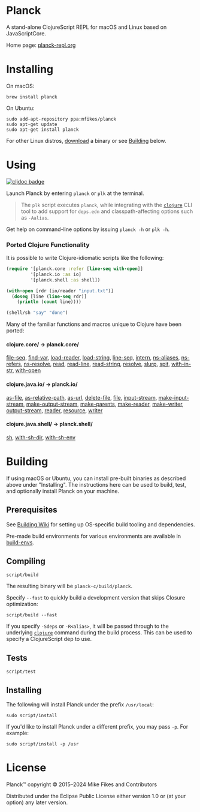 # Planck

A stand-alone ClojureScript REPL for macOS and Linux based on JavaScriptCore.

Home page: [planck-repl.org](https://planck-repl.org)

# Installing

On macOS:

```shell
brew install planck
```

On Ubuntu:

```shell
sudo add-apt-repository ppa:mfikes/planck
sudo apt-get update
sudo apt-get install planck
```

For other Linux distros, [download](https://planck-repl.org/binaries/) a binary or see [Building](https://github.com/planck-repl/planck#building) below.

# Using

[![cljdoc badge](https://cljdoc.org/badge/planck/planck)](https://cljdoc.org/d/planck/planck/CURRENT)

Launch Planck by entering `planck` or `plk` at the terminal. 

> The `plk` script executes `planck`, while integrating with the [`clojure`](https://clojure.org/guides/getting_started) CLI tool to add support for `deps.edn` and classpath-affecting options such as `-Aalias`.

Get help on command-line options by issuing `planck -h` or `plk -h`.

### Ported Clojure Functionality

It is possible to write Clojure-idiomatic scripts like the following:

```clojure
(require '[planck.core :refer [line-seq with-open]]
         '[planck.io :as io]
         '[planck.shell :as shell])

(with-open [rdr (io/reader "input.txt")]
  (doseq [line (line-seq rdr)]
    (println (count line))))

(shell/sh "say" "done")
```    

Many of the familiar functions and macros unique to Clojure have been ported:

#### clojure.core/ -> planck.core/ 

[file-seq](https://cljdoc.org/d/planck/planck/CURRENT/api/planck.core#file-seq),
[find-var](https://cljdoc.org/d/planck/planck/CURRENT/api/planck.core#find-var),
[load-reader](https://cljdoc.org/d/planck/planck/CURRENT/api/planck.core#load-reader),
[load-string](https://cljdoc.org/d/planck/planck/CURRENT/api/planck.core#load-string),
[line-seq](https://cljdoc.org/d/planck/planck/CURRENT/api/planck.core#line-seq),
[intern](https://cljdoc.org/d/planck/planck/CURRENT/api/planck.core#intern),
[ns-aliases](https://cljdoc.org/d/planck/planck/CURRENT/api/planck.core#ns-aliases),
[ns-refers](https://cljdoc.org/d/planck/planck/CURRENT/api/planck.core#ns-refers),
[ns-resolve](https://cljdoc.org/d/planck/planck/CURRENT/api/planck.core#ns-resolve),
[read](https://cljdoc.org/d/planck/planck/CURRENT/api/planck.core#read),
[read-line](https://cljdoc.org/d/planck/planck/CURRENT/api/planck.core#read-line),
[read-string](https://cljdoc.org/d/planck/planck/CURRENT/api/planck.core#read-string),
[resolve](https://cljdoc.org/d/planck/planck/CURRENT/api/planck.core#resolve),
[slurp](https://cljdoc.org/d/planck/planck/CURRENT/api/planck.core#slurp),
[spit](https://cljdoc.org/d/planck/planck/CURRENT/api/planck.core#spit),
[with-in-str](https://cljdoc.org/d/planck/planck/CURRENT/api/planck.core#with-in-str),
[with-open](https://cljdoc.org/d/planck/planck/CURRENT/api/planck.core#with-open)

#### clojure.java.io/ -> planck.io/

[as-file](https://cljdoc.org/d/planck/planck/CURRENT/api/planck.io#as-file),
[as-relative-path](https://cljdoc.org/d/planck/planck/CURRENT/api/planck.io#as-relative-path),
[as-url](https://cljdoc.org/d/planck/planck/CURRENT/api/planck.io#as-url),
[delete-file](https://cljdoc.org/d/planck/planck/CURRENT/api/planck.io#delete-file),
[file](https://cljdoc.org/d/planck/planck/CURRENT/api/planck.io#file),
[input-stream](https://cljdoc.org/d/planck/planck/CURRENT/api/planck.io#input-stream),
[make-input-stream](https://cljdoc.org/d/planck/planck/CURRENT/api/planck.io#make-input-stream),
[make-output-stream](https://cljdoc.org/d/planck/planck/CURRENT/api/planck.io#make-output-stream),
[make-parents](https://cljdoc.org/d/planck/planck/CURRENT/api/planck.io#make-parents),
[make-reader](https://cljdoc.org/d/planck/planck/CURRENT/api/planck.io#make-reader),
[make-writer](https://cljdoc.org/d/planck/planck/CURRENT/api/planck.io#make-writer),
[output-stream](https://cljdoc.org/d/planck/planck/CURRENT/api/planck.io#output-stream),
[reader](https://cljdoc.org/d/planck/planck/CURRENT/api/planck.io#reader),
[resource](https://cljdoc.org/d/planck/planck/CURRENT/api/planck.io#resource),
[writer](https://cljdoc.org/d/planck/planck/CURRENT/api/planck.io#writer)

#### clojure.java.shell/ -> planck.shell/

[sh](https://cljdoc.org/d/planck/planck/CURRENT/api/planck.shell#sh),
[with-sh-dir](https://cljdoc.org/d/planck/planck/CURRENT/api/planck.shell#with-sh-dir),
[with-sh-env](https://cljdoc.org/d/planck/planck/CURRENT/api/planck.shell#with-sh-env)

# Building 

If using macOS or Ubuntu, you can install pre-built binaries as described above under "Installing". The instructions here can be used to build, test, and optionally install Planck on your machine.

## Prerequisites 

See [Building Wiki](https://github.com/planck-repl/planck/wiki/Building) for setting up OS-specific build tooling and dependencies.

Pre-made build environments for various environments are available in [build-envs](https://github.com/planck-repl/build-envs).

## Compiling

```shell
script/build
```

The resulting binary will be `planck-c/build/planck`.

Specify `--fast` to quickly build a development version that skips Closure optimization:

```shell
script/build --fast
```

If you specify `-Sdeps` or `-R<alias>`, it will be passed through to the underlying [`clojure`](https://clojure.org/guides/deps_and_cli) command during the build process. This can be used to specify a ClojureScript dep to use.

## Tests

```shell
script/test
```

## Installing

The following will install Planck under the prefix `/usr/local`:

```shell
sudo script/install
```

If you'd like to install Planck under a different prefix, you may pass `-p`. For example:

```shell
sudo script/install -p /usr
```

# License

Planck™ copyright © 2015–2024 Mike Fikes and Contributors

Distributed under the Eclipse Public License either version 1.0 or (at your option) any later version.
